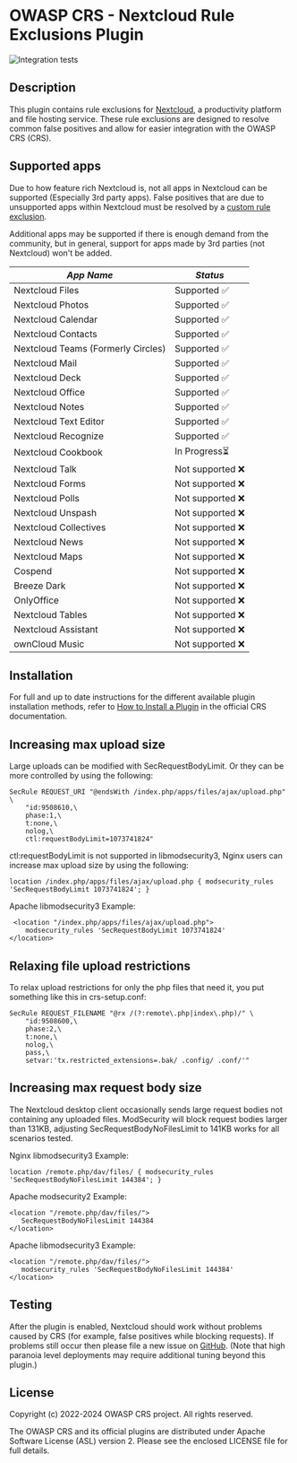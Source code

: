 # OWASP CRS - Nextcloud Rule Exclusions Plugin

![Integration tests](https://github.com/coreruleset/nextcloud-rule-exclusions-plugin/actions/workflows/integration.yml/badge.svg)

## Description

This plugin contains rule exclusions for [Nextcloud](https://nextcloud.com/), a productivity platform and file hosting service. These rule exclusions are designed to resolve common false positives and allow for easier integration with the OWASP CRS (CRS).

## Supported apps

Due to how feature rich Nextcloud is, not all apps in Nextcloud can be supported (Especially 3rd party apps). False positives that are due to unsupported apps within Nextcloud must be resolved by a [custom rule exclusion](https://coreruleset.org/docs/concepts/false_positives_tuning/).

Additional apps may be supported if there is enough demand from the community, but in general, support for apps made by 3rd parties (not Nextcloud) won't be added.

|             *App Name*              |      *Status*      |
|------------------------------------ |--------------------|
| Nextcloud Files                     |  Supported ✅     |
| Nextcloud Photos                    |  Supported ✅     |
| Nextcloud Calendar                  |  Supported ✅     |
| Nextcloud Contacts                  |  Supported ✅     |
| Nextcloud Teams (Formerly Circles)  |  Supported ✅     |
| Nextcloud Mail                      |  Supported ✅     |
| Nextcloud Deck                      |  Supported ✅     |
| Nextcloud Office                    |  Supported ✅     |
| Nextcloud Notes                     |  Supported ✅     |
| Nextcloud Text Editor               |  Supported ✅     |
| Nextcloud Recognize                 |  Supported ✅     |
| Nextcloud Cookbook                  |  In Progress⏳    |
| Nextcloud Talk                      |  Not supported ❌ |
| Nextcloud Forms                     |  Not supported ❌ |
| Nextcloud Polls                     |  Not supported ❌ |
| Nextcloud Unspash                   |  Not supported ❌ |
| Nextcloud Collectives               |  Not supported ❌ |
| Nextcloud News                      |  Not supported ❌ |
| Nextcloud Maps                      |  Not supported ❌ |
| Cospend                             |  Not supported ❌ |
| Breeze Dark                         |  Not supported ❌ |
| OnlyOffice                          |  Not supported ❌ |
| Nextcloud Tables                    |  Not supported ❌ |
| Nextcloud Assistant                 |  Not supported ❌ |
| ownCloud Music                      |  Not supported ❌ |


## Installation

For full and up to date instructions for the different available plugin installation methods, refer to [How to Install a Plugin](https://coreruleset.org/docs/concepts/plugins/#how-to-install-a-plugin) in the official CRS documentation.

## Increasing max upload size

Large uploads can be modified with SecRequestBodyLimit. Or they can be more controlled by using the following:

```
SecRule REQUEST_URI "@endsWith /index.php/apps/files/ajax/upload.php" \
    "id:9508610,\
    phase:1,\
    t:none,\
    nolog,\
    ctl:requestBodyLimit=1073741824"
```

ctl:requestBodyLimit is not supported in libmodsecurity3, Nginx users can increase max upload size
by using the following:

```
location /index.php/apps/files/ajax/upload.php { modsecurity_rules 'SecRequestBodyLimit 1073741824'; }
```

Apache libmodsecurity3 Example:
```
 <location "/index.php/apps/files/ajax/upload.php">
    modsecurity_rules 'SecRequestBodyLimit 1073741824'
</location>
```

## Relaxing file upload restrictions

To relax upload restrictions for only the php files that need it, you put something like this in crs-setup.conf:

```
SecRule REQUEST_FILENAME "@rx /(?:remote\.php|index\.php)/" \
    "id:9508600,\
    phase:2,\
    t:none,\
    nolog,\
    pass,\
    setvar:'tx.restricted_extensions=.bak/ .config/ .conf/'"
```

## Increasing max request body size

The Nextcloud desktop client occasionally sends large request bodies not containing any uploaded files.
ModSecurity will block request bodies larger than 131KB, adjusting SecRequestBodyNoFilesLimit to 141KB works for all scenarios tested.

Nginx libmodsecurity3 Example:
```
location /remote.php/dav/files/ { modsecurity_rules 'SecRequestBodyNoFilesLimit 144384'; }
```

Apache modsecurity2 Example:
```
<location "/remote.php/dav/files/">
   SecRequestBodyNoFilesLimit 144384
</location>
```

Apache libmodsecurity3 Example:
```
<location "/remote.php/dav/files/">
   modsecurity_rules 'SecRequestBodyNoFilesLimit 144384'
</location>
```

## Testing

After the plugin is enabled, Nextcloud should work without problems caused by CRS (for example, false positives while blocking requests). If problems still occur then please file a new issue on [GitHub](https://github.com/coreruleset/nextcloud-rule-exclusions-plugin). (Note that high paranoia level deployments may require additional tuning beyond this plugin.)

## License

Copyright (c) 2022-2024 OWASP CRS project. All rights reserved.

The OWASP CRS and its official plugins are distributed under Apache Software License (ASL) version 2. Please see the enclosed LICENSE file for full details.
